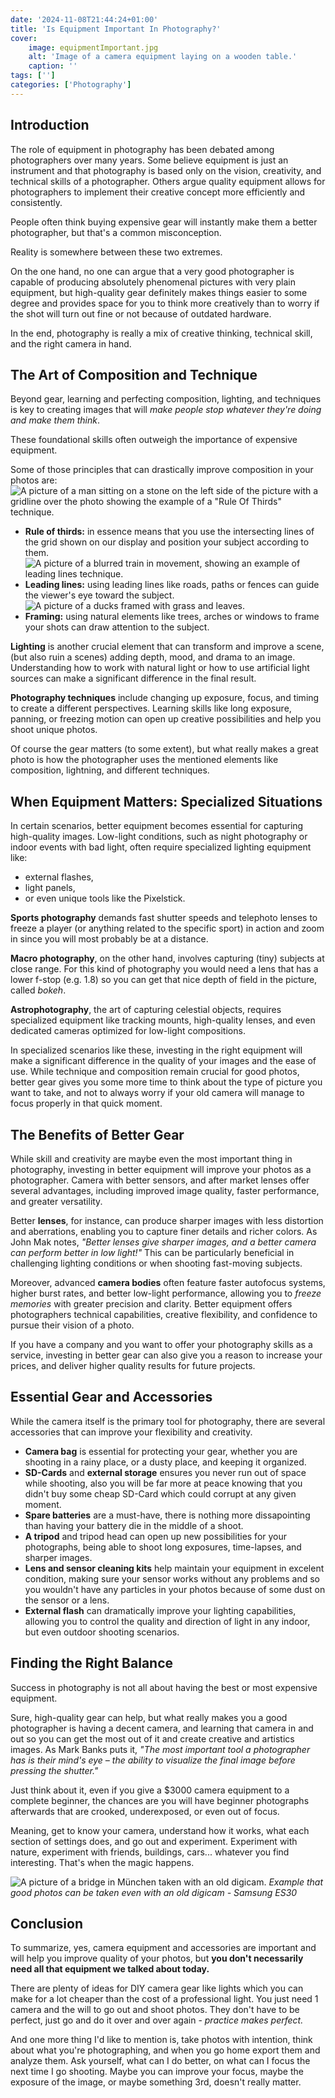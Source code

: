 ```yaml
---
date: '2024-11-08T21:44:24+01:00'
title: 'Is Equipment Important In Photography?'
cover:
    image: equipmentImportant.jpg
    alt: 'Image of a camera equipment laying on a wooden table.'
    caption: ''
tags: ['']
categories: ['Photography']
---
```


## Introduction
The role of equipment in photography has been debated among photographers over many years. Some believe equipment is just an instrument and that photography is based only on the vision, creativity, and technical skills of a photographer. Others argue quality equipment allows for photographers to implement their creative concept more efficiently and consistently. 

People often think buying expensive gear will instantly make them a better photographer, but that's a common misconception.

Reality is somewhere between these two extremes. 

On the one hand, no one can argue that a very good photographer is capable of producing absolutely phenomenal pictures with very plain equipment, but high-quality gear definitely makes things easier to some degree and provides space for you to think more creatively than to worry if the shot will turn out fine or not because of outdated hardware. 

In the end, photography is really a mix of creative thinking, technical skill, and the right camera in hand.

## The Art of Composition and Technique

Beyond gear, learning and perfecting composition, lighting, and techniques is key to creating images that will *make people stop whatever they're doing and make them think*.

These foundational skills often outweigh the importance of expensive equipment.

Some of those principles that can drastically improve composition in your photos are:
![A picture of a man sitting on a stone on the left side of the picture with a gridline over the photo showing the example of a "Rule Of Thirds" technique.](/ruleOfThirds.png)
- **Rule of thirds:** in essence means that you use the intersecting lines of the grid shown on our display and position your subject according to them.
![A picture of a blurred train in movement, showing an example of leading lines technique.](/leadingLines2.png)
- **Leading lines:** using leading lines like roads, paths or fences can guide the viewer's eye toward the subject.
![A picture of a ducks framed with grass and leaves.](/framing.jpg)
- **Framing:** using natural elements like trees, arches or windows to frame your shots can draw attention to the subject. 

**Lighting** is another crucial element that can transform and improve a scene, (but also ruin a scenes) adding depth, mood, and drama to an image. Understanding how to work with natural light or how to use artificial light sources can make a significant difference in the final result.

**Photography techniques** include changing up exposure, focus, and timing to create a different perspectives. Learning skills like long exposure, panning, or freezing motion can open up creative possibilities and help you shoot unique photos.

Of course the gear matters (to some extent), but what really makes a great photo is how the photographer uses the mentioned elements like composition, lightning, and different techniques.

## When Equipment Matters: Specialized Situations
In certain scenarios, better equipment becomes essential for capturing high-quality images. Low-light conditions, such as night photography or indoor events with bad light, often require specialized lighting equipment like:
- external flashes, 
- light panels, 
- or even unique tools like the Pixelstick. 

**Sports photography** demands fast shutter speeds and telephoto lenses to freeze a player (or anything related to the specific sport) in action and zoom in since you will most probably be at a distance. 

**Macro photography**, on the other hand, involves capturing (tiny) subjects at close range. For this kind of photography you would need a lens that has a lower f-stop (e.g. 1.8) so you can get that nice depth of field in the picture, called *bokeh*. 

**Astrophotography**, the art of capturing celestial objects, requires specialized equipment like tracking mounts, high-quality lenses, and even dedicated cameras optimized for low-light compositions.

In specialized scenarios like these, investing in the right equipment will make a significant difference in the quality of your images and the ease of use. While technique and composition remain crucial for good photos, better gear gives you some more time to think about the type of picture you want to take, and not to always worry if your old camera will manage to focus properly in that quick moment.

## The Benefits of Better Gear
While skill and creativity are maybe even the most important thing in photography, investing in better equipment will improve your photos as a photographer. Camera with better sensors, and after market lenses offer several advantages, including improved image quality, faster performance, and greater versatility.

Better **lenses**, for instance, can produce sharper images with less distortion and aberrations, enabling you to capture finer details and richer colors. As John Mak notes, *"Better lenses give sharper images, and a better camera can perform better in low light!"* This can be particularly beneficial in challenging lighting conditions or when shooting fast-moving subjects.

Moreover, advanced **camera bodies** often feature faster autofocus systems, higher burst rates, and better low-light performance, allowing you to *freeze memories* with greater precision and clarity. Better equipment offers photographers technical capabilities, creative flexibility, and confidence to pursue their vision of a photo.

If you have a company and you want to offer your photography skills as a service, investing in better gear can also give you a reason to increase your prices, and deliver higher quality results for future projects.

## Essential Gear and Accessories
While the camera itself is the primary tool for photography, there are several accessories that can improve your flexibility and creativity. 

- **Camera bag** is essential for protecting your gear, whether you are shooting in a rainy place, or a dusty place, and keeping it organized. 
- **SD-Cards** and **external storage** ensures you never run out of space while shooting, also you will be far more at peace knowing that you didn't buy some cheap SD-Card which could corrupt at any given moment.
- **Spare batteries** are a must-have, there is nothing more dissapointing than having your battery die in the middle of a shoot. 
- **A tripod** and tripod head can open up new possibilities for your photographs, being able to shoot long exposures, time-lapses, and sharper images.
- **Lens and sensor cleaning kits** help maintain your equipment in excelent condition, making sure your sensor works without any problems and so you wouldn't have any particles in your photos because of some dust on the sensor or a lens.
- **External flash** can dramatically improve your lighting capabilities, allowing you to control the quality and direction of light in any indoor, but even outdoor shooting scenarios.

## Finding the Right Balance
Success in photography is not all about having the best or most expensive equipment. 

Sure, high-quality gear can help, but what really makes you a good photographer is having a decent camera, and learning that camera in and out so you can get the most out of it and create creative and artistics images. As Mark Banks puts it, *"The most important tool a photographer has is their mind's eye – the ability to visualize the final image before pressing the shutter."*

Just think about it, even if you give a $3000 camera equipment to a complete beginner, the chances are you will have beginner photographs afterwards that are crooked, underexposed, or even out of focus. 

Meaning, get to know your camera, understand how it works, what each section of settings does, and go out and experiment. Experiment with nature, experiment with friends, buildings, cars... whatever you find interesting. That's when the magic happens.

![A picture of a bridge in München taken with an old digicam.](/digiCamExample.jpg)
*Example that good photos can be taken even with an old digicam - Samsung ES30*

## Conclusion

To summarize, yes, camera equipment and accessories are important and will help you improve quality of your photos, but **you don't necessarily need all that equipment we talked about today.**

There are plenty of ideas for DIY camera gear like lights which you can make for a lot cheaper than the cost of a professional light. You just need 1 camera and the will to go out and shoot photos. They don't have to be perfect, just go and do it over and over again - *practice makes perfect.*

And one more thing I'd like to mention is, take photos with intention, think about what you're photographing, and when you go home export them and analyze them. Ask yourself, what can I do better, on what can I focus the next time I go shooting. Maybe you can improve your focus, maybe the exposure of the image, or maybe something 3rd, doesn't really matter.